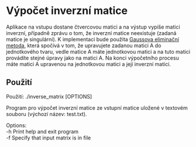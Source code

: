 # Výpočet inverzní matice

Aplikace na vstupu dostane čtvercovou matici a na výstup vypíše matici inverzní, případně zprávu o tom, že inverzní matice neexistuje (zadaná matice je singulární). K implementaci bude použita [Gaussova eliminační metoda](https://cs.wikipedia.org/wiki/Gaussova_elimina%C4%8Dn%C3%AD_metoda), která spočívá v tom, že upravujete zadanou matici A do jednotkového tvaru, vedle matice A máte jednotkovou matici a na tuto matici provádíte stejné úpravy jako na matici A. Na konci výpočetního procesu máte matici A upravenou na jednotkovou matici a její inverzní matici.

## Použití
Použití: ./inverse_matrix [OPTIONS]

Program pro výpočet inverzní matice ze vstupní matice uložené v textovém souboru (výchozí název: test.txt).

Options:  
-h				Print help and exit program  
-f <filename>	Specify that input matrix is in file <filename>  

